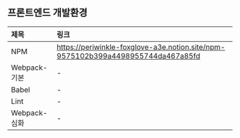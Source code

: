 ## 프론트엔드 개발환경

| 제목         | 링크                                                                             |
| :----------- | :------------------------------------------------------------------------------- |
| NPM          | https://periwinkle-foxglove-a3e.notion.site/npm-9575102b399a4498955744da467a85fd |
| Webpack-기본 | -                                                                                |
| Babel        | -                                                                                |
| Lint         | -                                                                                |
| Webpack-심화 | -                                                                                |
